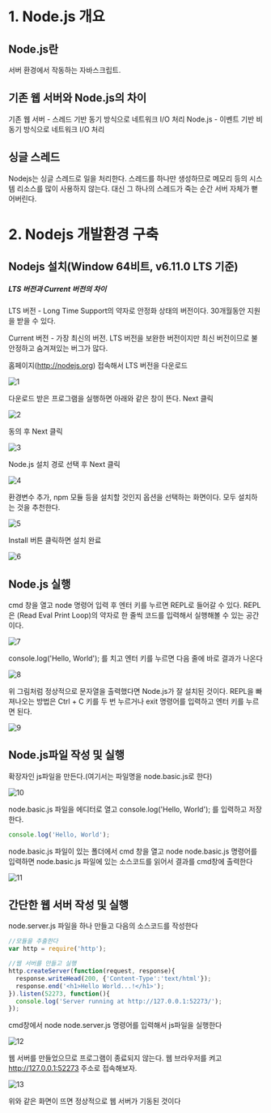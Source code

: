 # 1. Node.js 개요

## Node.js란
서버 환경에서 작동하는 자바스크립트.

## 기존 웹 서버와 Node.js의 차이
기존 웹 서버 - 스레드 기반 동기 방식으로 네트워크 I/O 처리
Node.js - 이벤트 기반 비동기 방식으로 네트워크 I/O 처리

## 싱글 스레드
Nodejs는 싱글 스레드로 일을 처리한다. 스레드를 하나만 생성하므로 메모리 등의 시스템 리소스를 많이 사용하지 않는다. 대신 그 하나의 스레드가 죽는 순간 서버 자체가 뻗어버린다.

# 2. Nodejs 개발환경 구축

## Nodejs 설치(Window 64비트, v6.11.0 LTS 기준)

##### LTS 버전과 Current 버전의 차이

LTS 버전 - Long Time Support의 약자로 안정화 상태의 버전이다. 30개월동안 지원을 받을 수 있다.

Current 버전 - 가장 최신의 버전. LTS 버전을 보완한 버전이지만 최신 버전이므로 불안정하고 숨겨져있는 버그가 많다.

홈페이지(http://nodejs.org) 접속해서 LTS 버전을 다운로드

![1](http://i.imgur.com/WtW5icH.jpg)

다운로드 받은 프로그램을 실행하면 아래와 같은 창이 뜬다. Next 클릭

![2](http://i.imgur.com/gGFS3Ts.jpg)

동의 후 Next 클릭

![3](http://i.imgur.com/Hoal5e2.jpg)

Node.js 설치 경로 선택 후 Next 클릭

![4](http://i.imgur.com/7BkPpX8.jpg)

환경변수 추가, npm 모듈 등을 설치할 것인지 옵션을 선택하는 화면이다. 모두 설치하는 것을 추천한다.

![5](http://i.imgur.com/o72tM4J.jpg)

Install 버튼 클릭하면 설치 완료

![6](http://i.imgur.com/vJaf4eE.jpg)

## Node.js 실행

cmd 창을 열고 node 명령어 입력 후 엔터 키를 누르면 REPL로 들어갈 수 있다.
REPL은 (Read Eval Print Loop)의 약자로 한 줄씩 코드를 입력해서 실행해볼 수 있는 공간이다.

![7](http://i.imgur.com/ifySvRp.jpg)

console.log('Hello, World'); 를 치고 엔터 키를 누르면 다음 줄에 바로 결과가 나온다

![8](http://i.imgur.com/hxrcqSt.jpg)

위 그림처럼 정상적으로 문자열을 출력했다면 Node.js가 잘 설치된 것이다. REPL을 빠져나오는 방법은 Ctrl + C 키를 두 번 누르거나 exit 명령어를 입력하고 엔터 키를 누르면 된다.

![9](http://i.imgur.com/HE7ajms.jpg)

## Node.js파일 작성 및 실행

확장자인 js파일을 만든다.(여기서는 파일명을 node.basic.js로 한다)

![10](http://i.imgur.com/0oYwfAl.jpg)

node.basic.js 파일을 에디터로 열고 console.log('Hello, World'); 를 입력하고 저장한다.
~~~javascript
console.log('Hello, World');
~~~
node.basic.js 파일이 있는 폴더에서 cmd 창을 열고 node node.basic.js 명령어를 입력하면 node.basic.js 파일에 있는 소스코드를 읽어서 결과를 cmd창에 출력한다

![11](http://i.imgur.com/pFavfUL.jpg)

## 간단한 웹 서버 작성 및 실행

node.server.js 파일을 하나 만들고 다음의 소스코드를 작성한다
~~~javascript
//모듈을 추출한다
var http = require('http');

//웹 서버를 만들고 실행
http.createServer(function(request, response){
  response.writeHead(200, {'Content-Type':'text/html'});
  response.end('<h1>Hello World...!</h1>');
}).listen(52273, function(){
  console.log('Server running at http://127.0.0.1:52273/');
});
~~~
cmd창에서 node node.server.js 명령어를 입력해서 js파일을 실행한다

![12](http://i.imgur.com/99VFI1b.jpg)

웹 서버를 만들었으므로 프로그램이 종료되지 않는다. 웹 브라우저를 켜고 http://127.0.0.1:52273 주소로 접속해보자.

![13](http://i.imgur.com/BDadtp6.jpg)

위와 같은 화면이 뜨면 정상적으로 웹 서버가 기동된 것이다
